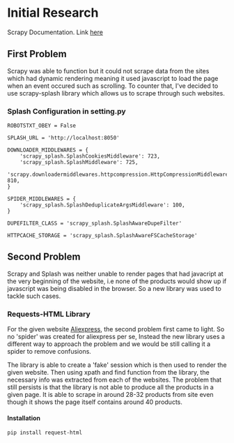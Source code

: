 # Initial Research 

Scrapy Documentation. Link [here](https://docs.scrapy.org/en/latest/)

## First Problem

Scrapy was able to function but it could not scrape data from the sites which had dynamic rendering meaning it used javascript to load the page when an event occured such as scrolling. To counter that, I've decided to use scrapy-splash library which allows us to scrape through such websites.

### Splash Configuration in setting.py

```
ROBOTSTXT_OBEY = False

SPLASH_URL = 'http://localhost:8050'

DOWNLOADER_MIDDLEWARES = {
    'scrapy_splash.SplashCookiesMiddleware': 723,
    'scrapy_splash.SplashMiddleware': 725,
    'scrapy.downloadermiddlewares.httpcompression.HttpCompressionMiddleware': 810,
}

SPIDER_MIDDLEWARES = {
    'scrapy_splash.SplashDeduplicateArgsMiddleware': 100,
}

DUPEFILTER_CLASS = 'scrapy_splash.SplashAwareDupeFilter'

HTTPCACHE_STORAGE = 'scrapy_splash.SplashAwareFSCacheStorage'
```

## Second Problem 

Scrapy and Splash was neither unable to render pages that had javacript at the very beginning of the website, i.e none of the products would show up if javascript was being disabled in the browser. So a new library was used to tackle such cases. 

### Requests-HTML Library

For the given website [Aliexpress](https://www.aliexpress.com), the second problem first came to light. So no 'spider' was created for aliexpress per se, Instead the new library uses a different way to approach the problem and we would be still calling it a spider to remove confusions.

The library is able to create a 'fake' session which is then used to render the given website. Then using xpath and find function from the library, the necessary info was extracted from each of the websites. The problem that still persists is that the library is not able to produce all the products in a given page. It is able to scrape in around 28-32 products from site even though it shows the page itself contains around 40 products. 

#### Installation 

``` 
pip install request-html
```

